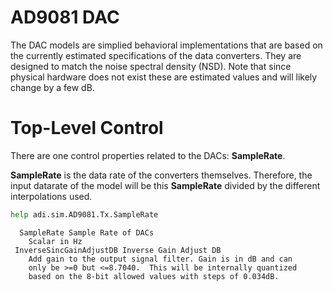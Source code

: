 # AD9081 DAC


The DAC models are simplied behavioral implementations that are based on the currently estimated specifications of the data converters. They are designed to match the noise spectral density (NSD). Note that since physical hardware does not exist these are estimated values and will likely change by a few dB.


# Top-Level Control


There are one control properties related to the DACs: **SampleRate**.




**SampleRate** is the data rate of the converters themselves. Therefore, the input datarate of the model will be this **SampleRate** divided by the different interpolations used.



```python
help adi.sim.AD9081.Tx.SampleRate
```


```
  SampleRate Sample Rate of DACs
    Scalar in Hz
 InverseSincGainAdjustDB Inverse Gain Adjust DB
    Add gain to the output signal filter. Gain is in dB and can
    only be >=0 but <=8.7040.  This will be internally quantized 
    based on the 8-bit allowed values with steps of 0.034dB.
```

